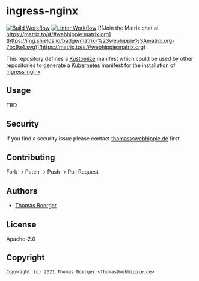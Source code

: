# ingress-nginx

[![Build Workflow](https://github.com/kustomhippie/ingress-nginx/actions/workflows/build.yml/badge.svg)](https://github.com/kustomhippie/ingress-nginx/actions/workflows/build.yml) [![Linter Workflow](https://github.com/kustomhippie/ingress-nginx/actions/workflows/linter.yml/badge.svg)](https://github.com/kustomhippie/ingress-nginx/actions/workflows/linter.yml)  [![Join the Matrix chat at https://matrix.to/#/#webhippie:matrix.org](https://img.shields.io/badge/matrix-%23webhippie%3Amatrix.org-7bc9a4.svg)](https://matrix.to/#/#webhippie:matrix.org)

This repository defines a [Kustomize](https://kustomize.io/) manifest which could be used by other repositories to generate a [Kubernetes](https://kubernetes.io/) manifest for the installation of [ingress-nginx](https://github.com/kubernetes/ingress-nginx).

## Usage

TBD

## Security

If you find a security issue please contact thomas@webhippie.de first.

## Contributing

Fork -> Patch -> Push -> Pull Request

## Authors

* [Thomas Boerger](https://github.com/tboerger)

## License

Apache-2.0

## Copyright

```
Copyright (c) 2021 Thomas Boerger <thomas@webhippie.de>
```
